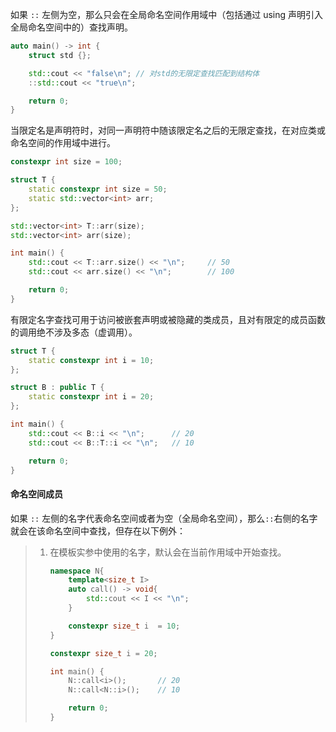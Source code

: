 如果 `::` 左侧为空，那么只会在全局命名空间作用域中（包括通过 using 声明引入全局命名空间中的）查找声明。

```cpp
auto main() -> int {
	struct std {};

	std::cout << "false\n";	// 对std的无限定查找匹配到结构体
	::std::cout << "true\n";

	return 0;
}
```

当限定名是声明符时，对同一声明符中随该限定名之后的无限定查找，在对应类或命名空间的作用域中进行。

```cpp
constexpr int size = 100;

struct T {
    static constexpr int size = 50;
    static std::vector<int> arr;
};

std::vector<int> T::arr(size);
std::vector<int> arr(size);

int main() {
    std::cout << T::arr.size() << "\n";     // 50
    std::cout << arr.size() << "\n";        // 100

    return 0;
}
```

有限定名字查找可用于访问被嵌套声明或被隐藏的类成员，且对有限定的成员函数的调用绝不涉及多态（虚调用）。

```cpp
struct T {
    static constexpr int i = 10;
};

struct B : public T {
    static constexpr int i = 20;
};

int main() {
    std::cout << B::i << "\n";      // 20
    std::cout << B::T::i << "\n";   // 10

    return 0;
}
```

#### 命名空间成员

如果 `::` 左侧的名字代表命名空间或者为空（全局命名空间），那么`::`右侧的名字就会在该命名空间中查找，但存在以下例外：

> 1.  在模板实参中使用的名字，默认会在当前作用域中开始查找。
>
>     ```cpp
>     namespace N{
>         template<size_t I>
>         auto call() -> void{
>             std::cout << I << "\n";
>         }
>
>         constexpr size_t i  = 10;
>     }
>
>     constexpr size_t i = 20;
>
>     int main() {
>         N::call<i>();       // 20
>         N::call<N::i>();    // 10
>
>         return 0;
>     }
>     ```
